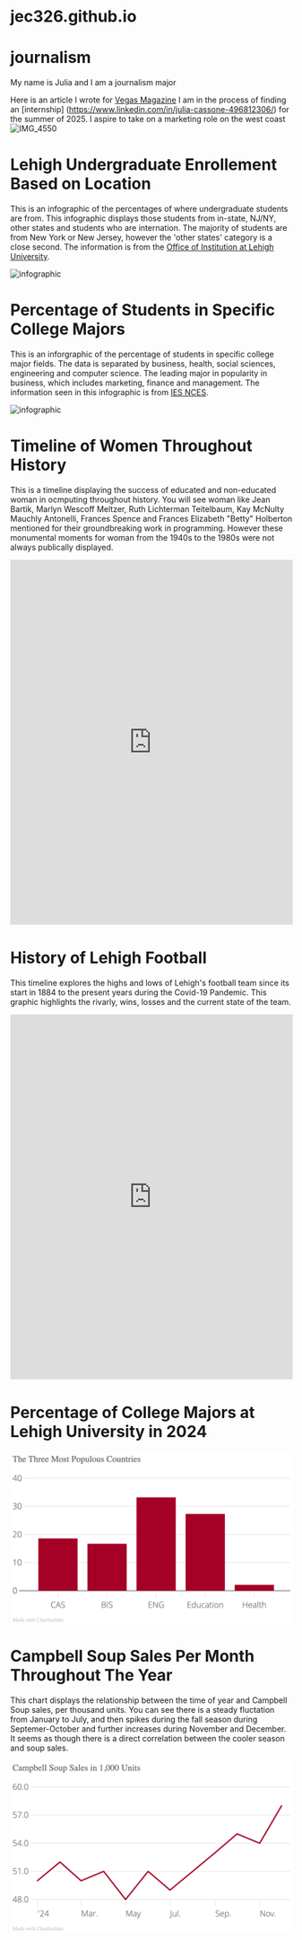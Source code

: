 # jec326.github.io 

# journalism
My name is Julia and I am a journalism major

Here is an article I wrote for [Vegas Magazine](https://vegasmagazine.com/electric-daisy-carnival-ultimate-guide)
I am in the process of finding an [internship] (https://www.linkedin.com/in/julia-cassone-496812306/) for the summer of 2025. I aspire to take on a marketing role on the west coast
![IMG_4550](https://github.com/user-attachments/assets/3b39f0ef-76c7-460e-9e08-83e5d56b6bb6)

# Lehigh Undergraduate Enrollement Based on Location 
This is an infographic of the percentages of where undergraduate students are from. This infographic displays those students from in-state, NJ/NY, other states and students who are internation. The majority of students are from New York or New Jersey, however the 'other states' category is a close second. The information is from the [Office of Institution at Lehigh University](https://data.lehigh.edu/sites/data.lehigh.edu/files/LUprofile_2024.pdf). 

![infographic](https://github.com/jec326/jec326.github.io/blob/main/Gray%20Peach%20Purple%20Green%20Modern%20Production%20Performance%20Data%20Report.jpg?raw=true)

# Percentage of Students in Specific College Majors

This is an inforgraphic of the percentage of students in specific college major fields. The data is separated by business, health, social sciences, engineering and computer science. The leading major in popularity in business, which includes marketing, finance and management. The information seen in this infographic is from [IES NCES](https://nces.ed.gov/fastfacts/display.asp?id=37).

![infographic](https://github.com/jec326/jec326.github.io/blob/main/Simple%20and%20Colorful%20Productivity%20Infographic.jpg?raw=true) 

# Timeline of Women Throughout History 
This is a timeline displaying the success of educated and non-educated woman in ocmputing throughout history. You will see woman like Jean Bartik, Marlyn Wescoff Meltzer, Ruth Lichterman Teitelbaum, Kay McNulty Mauchly Antonelli, Frances Spence and Frances Elizabeth "Betty" Holberton mentioned for their groundbreaking work in programming. However these monumental moments for woman from the 1940s to the 1980s were not always publically displayed. 

<iframe src="https://cdn.knightlab.com/libs/timeline3/latest/embed/index.html?source=1xuY4upIooEeszZ_lCmeNx24eSFWe0rHe9ZdqH2xqVNk&font=Default&lang=en&initial_zoom=2&height=650" width="100%" height="650" frameborder="0"></iframe> 

# History of Lehigh Football
This timeline explores the highs and lows of Lehigh's football team since its start in 1884 to the present years during the Covid-19 Pandemic. This graphic highlights the rivarly, wins, losses and the current state of the team. 

<iframe src='https://cdn.knightlab.com/libs/timeline3/latest/embed/index.html?source=1x36b-lIJ2DTQtqG1vvouKqZYIsr1ny2ve-KzP5N0g-g&font=Default&lang=en&initial_zoom=2&height=650' width='100%' height='650' frameborder="0"></iframe>

# Percentage of College Majors at Lehigh University in 2024

![percentage of students in college majors at Lehigh University in 2024](https://github.com/jec326/jec326.github.io/blob/main/The_Three_Most_Populous_Countries_Percentage_chartbuilder.png?raw=true) 

# Campbell Soup Sales Per Month Throughout The Year
This chart displays the relationship between the time of year and Campbell Soup sales, per thousand units. You can see there is a steady fluctation from January to July, and then spikes during the fall season during Septemer-October and further increases during November and December. It seems as though there is a direct correlation between the cooler season and soup sales. 

![Campbell Soup sales per month throughout the year](https://github.com/jec326/jec326.github.io/blob/main/Campbell_Soup_Sales_in_1%2C000_Units_Campbell_Soup_Sales_in_1%2C000_Units_chartbuilder.png)

